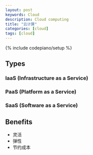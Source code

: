 ```yaml
---
layout: post
keywords: Cloud 
description: Cloud computing
title: "云计算"
categories: [cloud]
tags: [cloud]
---
```

{% include codepiano/setup %}

## Types
### IaaS (Infrastructure as a Service)
### PaaS (Platform as a Service)
### SaaS (Software as a Service)

## Benefits
* 灵活
* 弹性
* 节约成本
